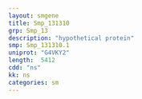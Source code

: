 ```yaml
---
layout: smgene
title: Smp_131310
grp: Smp_13
description: "hypothetical protein"
smp: Smp_131310.1
uniprot: "G4VKY2"
length:  5412
cdd: "ns"
kk: ns
categories: sm
---
```

